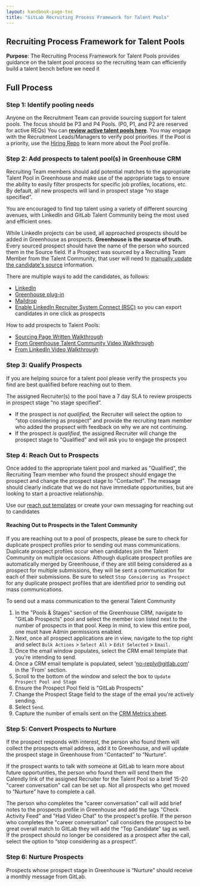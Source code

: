```yaml
---
layout: handbook-page-toc
title: "GitLab Recruiting Process Framework for Talent Pools"
---
```

## Recruiting Process Framework for Talent Pools

**Purpose**: The Recruiting Process Framework for Talent Pools provides guidance on the talent pool process so the recruiting team can efficiently build a talent bench before we need it

## Full Process

### **Step 1: Identify pooling needs**

Anyone on the Recruitment Team can provide sourcing support for talent pools.  The focus should be P3 and P4 Pools. (P0, P1, and P2 are reserved for active REQs) You can **[review active talent pools here](https://gitlab.com/gitlab-com/people-group/recruiting/-/issues/447)**. You may engage with the Recruitment Leads/Managers to verify pool priorities. If the Pool is a priority, use the [Hiring Repo](https://gitlab.com/gitlab-com/people-group/hiring-processes/-/tree/master) to learn more about the Pool profile.

###  **Step 2: Add prospects to talent pool(s) in Greenhouse CRM**

Recruiting Team members should add potential matches to the appropriate Talent Pool in Greenhouse and make use of the appropriate tags to ensure the ability to easily filter prospects for specific job profiles, locations, etc. By default, all new prospects will land in prospect stage “no stage specified”.

You are encouraged to find top talent using a variety of different sourcing avenues, with LinkedIn and GitLab Talent Community being the most used and efficient ones.

While LinkedIn projects can be used, all approached prospects should be added in Greenhouse as prospects. **Greenhouse is the source of truth.**  Every sourced prospect should have the name of the person who sourced them in the Source field. If a Prospect was sourced by a Recruiting Team Member from the Talent Community, that user will need to [manually update the candidate's source](https://about.gitlab.com/handbook/hiring/greenhouse/#high-level-workflow) information.

There are multiple ways to add the candidates, as follows: 

* [LinkedIn](https://support.greenhouse.io/hc/en-us/articles/204110135-Add-Prospects-to-Greenhouse-via-LinkedIn-RSC-Integration)  
* [Greenhouse plug-in](https://support.greenhouse.io/hc/en-us/articles/201444934-Prospecting-with-Greenhouse-Prospecting-Google-Chrome-Plugin) 
* [Maildrop](https://support.greenhouse.io/hc/en-us/articles/201990630)
* [Enable LinkedIn Recruiter System Connect (RSC)](https://support.greenhouse.io/hc/en-us/articles/115005678103-Enable-LinkedIn-Recruiter-System-Connect-RSC-) so you can export candidates in one click as prospects 

How to add prospects to Talent Pools:
* [Sourcing Page Written Walkthrough](https://about.gitlab.com/handbook/hiring/sourcing/#greenhouse-sourcing----talent-community)
* [From Greenhouse Talent Community Video Walkthrough](https://drive.google.com/file/d/174J5c0B-O8qHhjILR_FbiteJ1aXO1g_d/view)
* [From LinkedIn Video Walkthrough](https://drive.google.com/file/d/18EpEpEvlHu3q7qdWcTZMdVtQKftaHZZh/view)

### **Step 3: Qualify Prospects**

If you are helping source for a talent pool please verify the prospects you find are best qualified before reaching out to them. 

The assigned Recruiter(s) to the pool have a 7 day SLA to review prospects in prospect stage “no stage specified”.  

* If the prospect is *not qualified*, the Recruiter will select the option to “stop considering as prospect” and provide the recruiting team member who added the propsect with feedback on why we are not continuing. 
*  If the prospect *is qualified*, the assigned Recruiter will change the  prospect stage to "Qualified" and will ask you to engage the prospect

### **Step 4: Reach Out to Prospects**

Once added to the appropriate talent pool and marked as "Qualified", the Recruiting Team member who found the prospect should engage the prospect and change the prospect stage to "Contacted".  The message should clearly indicate that we do not have immediate opportunities, but are looking to start a proactive relationship.  

Use our [reach out templates](https://docs.google.com/presentation/d/1ySqgLoYnFUGtb7hdywav6iSb_NBPRhfIs6WZlGne6Ww/edit#slide=id.g8470c6f6fc_2_0) or create your own messaging for reaching out to candidates

#### Reaching Out to Prospects in the Talent Community
If you are reaching out to a pool of prospects, please be sure to check for duplicate prospect profiles prior to sending out mass communications. Duplicate prospect profiles occur when candidates join the Talent Community on multiple occasions. Although duplicate prospect profiles are automatically merged by Greenhouse, if they are still being considered as a prospect for multiple submissions, they will be sent a communication for each of their submissions. Be sure to select `Stop Considering as Prospect` for any duplicate prospect profiles that are identified prior to sending out mass communications.

To send out a mass communication to the general Talent Community
1. In the "Pools & Stages" section of the Greenhouse CRM, navigate to "GitLab Prospects" pool and select the member icon listed next to the number of prospects in that pool. Keep in mind, to view this entire pool, one must have Admin permissions enabled.
1. Next, once all prospect applications are in view, navigate to the top right and select `Bulk Actions` > `Select All` > `Edit Selected` > `Email.`
1. Once the email window populates, select the CRM email template that you're intending to send.
1. Once a CRM email template is populated, select 'no-reply@gitlab.com' in the 'From' section.
1. Scroll to the bottom of the window and select the box to `Update Prospect Pool and Stage`
1. Ensure the Prospect Pool field is "GitLab Prospects"
1. Change the Prospect Stage field to the stage of the email you're actively sending.
1. Select `Send`.
1. Capture the number of emails sent on the [CRM Metrics sheet](https://docs.google.com/spreadsheets/d/1rw7pEslV82w80KTmmqnAwdxmoKv3nCMdKSusnhJCQ4Q/edit#gid=483360736).

### **Step 5: Convert Prospects to Nurture**

If the prospect responds with interest, the person who found them will collect the prospects email address, add it to Greenhouse, and will update the prospect stage in Greenhouse from “Contacted” to “Nurture”.

If the prospect wants to talk with someone at GitLab to learn more about future opportunities, the person who found them will send them the Calendly link of the assigned Recruiter for the Talent Pool so a brief 15-20 "career conversation" call can be set up.  Not all prospects who get moved to “Nurture” have to complete a call. 

The person who completes the "career conversation" call will add brief notes to the prospects profile in Greenhouse and add the tags "Check Activity Feed" and "Had Video Chat" to the prospect's profile. If the person who completes the "career conversation" call considers the prospect to be great overall match to GitLab they will add the “Top Candidate” tag as well. If the prospect should no longer be considered as a prospect after the call, select the option to “stop considering as a prospect”. 

### **Step 6: Nurture Prospects**

Prospects whose prospect stage in Greenhouse is “Nurture” should receive a monthly message from GitLab.  
